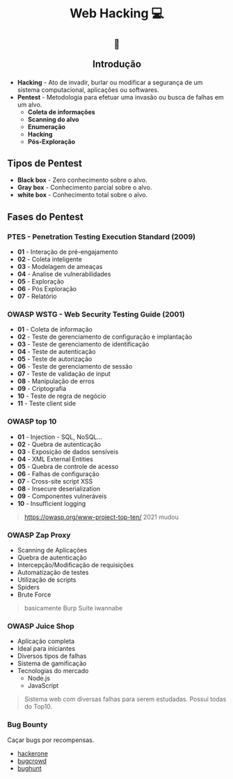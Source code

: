 <h1 align="center">Web Hacking 💻</h1>

<h2 align="center">  
  
  :memo:
  
  Introdução
</h2>

- **Hacking** - Ato de invadir, burlar ou modificar a segurança de um sistema computacional, aplicações ou softwares.
- **Pentest** - Metodologia para efetuar uma invasão ou busca de falhas em um alvo.
  - **Coleta de informações**
  - **Scanning do alvo**
  - **Enumeração**
  - **Hacking**
  - **Pós-Exploração**

## Tipos de Pentest

- **Black box** - Zero conhecimento sobre o alvo.
- **Gray box** - Conhecimento parcial sobre o alvo.
- **white box** - Conhecimento total sobre o alvo.

## Fases do Pentest

### **PTES - Penetration Testing Execution Standard (2009)**

- **01** - Interação de pré-engajamento
- **02** - Coleta inteligente
- **03** - Modelagem de ameaças
- **04** - Analise de vulnerabilidades
- **05** - Exploração
- **06** - Pós Exploração
- **07** - Relatório

### **OWASP WSTG - Web Security Testing Guide (2001)**

- **01** - Coleta de informação
- **02** - Teste de gerenciamento de configuração e implantação
- **03** - Teste de gerenciamento de identificação
- **04** - Teste de autenticação
- **05** - Teste de autorização
- **06** - Teste de gerenciamento de sessão
- **07** - Teste de validação de input
- **08** - Manipulação de erros
- **09** - Criptografia
- **10** - Teste de regra de negócio
- **11** - Teste client side

### **OWASP top 10**

- **01** - Injection - SQL, NoSQL...
- **02** - Quebra de autenticação
- **03** - Exposição de dados sensíveis
- **04** - XML External Entities
- **05** - Quebra de controle de acesso
- **06** - Falhas de configuração
- **07** - Cross-site script XSS
- **08** - Insecure deserialization
- **09** - Componentes vulneráveis
- **10** - Insufficient logging

> https://owasp.org/www-project-top-ten/
> 2021 mudou

### **OWASP Zap Proxy**

- Scanning de Aplicações
- Quebra de autenticação
- Intercepção/Modificação de requisições
- Automatização de testes
- Utilização de scripts
- Spiders
- Brute Force

> basicamente Burp Suite iwannabe

### **OWASP Juice Shop**

- Aplicação completa
- Ideal para iniciantes
- Diversos tipos de falhas
- Sistema de gamificação
- Tecnologias do mercado
  - Node.js
  - JavaScript

> Sistema web com diversas falhas para serem estudadas. Possui todas do Top10.

### Bug Bounty

Caçar bugs por recompensas.

- [hackerone](https://hackerone.com/bug-bounty-programs)
- [bugcrowd](https://bugcrowd.com/programs)
- [bughunt](https://www.bughunt.com.br/como-funciona.html)
